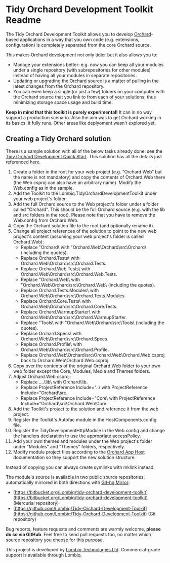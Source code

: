 # Tidy Orchard Development Toolkit Readme



The Tidy Orchard Development Toolkit allows you to develop [Orchard](http://orchardproject.net/)-based applications in a way that you own code (e.g. extensions, configuration) is completely separated from the core Orchard source.

This makes Orchard development not only tidier but it also allows you to:

- Manage your extensions better: e.g. now you can keep all your modules under a single repository (with subrepositories for other modules) instead of having all your modules in separate repositories.
- Updating or upgrading the Orchard source is a matter of pulling in the latest changes from the Orchard repository.
- You can even keep a single (or just a few) folders on your computer with the Orchard source that you link to from each of your solutions, thus minimizing storage space usage and build time.

**Keep in mind that this toolkit is purely experimental!** It can in no way support a production scenario. Also the aim was to get Orchard working in its basics: it fully runs. Other areas like deplyoment wasn't explored yet.


## Creating a Tidy Orchard solution

There is a sample solution with all of the below tasks already done: see the [Tidy Orchard Development Quick Start](https://bitbucket.org/Lombiq/tidy-orchard-development-quick-start). This solution has all the details just referenced here.

1. Create a folder in the root for your web project (e.g. “Orchard.Web” but the name is not mandatory) and copy the contents of Orchard.Web there (the Web csproj can also have an arbitrary name). Modify the Web.config as in the sample.
2. Add the Toolkit to the Lombiq.TidyOrchardDevelopmentToolkit under your web project's folder.
3. Add the full Orchard source to the Web project's folder under a folder called "Orchard". This should be the full Orchard source (e.g. with the lib and src folders in the root). Please note that you have to remove the Web.config from Orchard.Web.
4. Copy the Orchard solution file to the root (and optionally rename it).
5. Change all project references of the solution to point to the new web project's content (assuming your web project's folder is called Orchard.Web):
	- Replace "Orchard\ with "Orchard.Web\Orchard\src\Orchard\ (including the quotes).
	- Replace Orchard.Tests\ with Orchard.Web\Orchard\src\Orchard.Tests\.
	- Replace Orchard.Web.Tests\ with Orchard.Web\Orchard\src\Orchard.Web.Tests\.
	- Replace "Orchard.Web\ with "Orchard.Web\Orchard\src\Orchard.Web\ (including the quotes).
	- Replace Orchard.Tests.Modules\ with Orchard.Web\Orchard\src\Orchard.Tests.Modules\.
	- Replace Orchard.Core.Tests\ with Orchard.Web\Orchard\src\Orchard.Core.Tests\.
	- Replace Orchard.WarmupStarter\ with Orchard.Web\Orchard\src\Orchard.WarmupStarter\.
	- Replace "Tools\ with "Orchard.Web\Orchard\src\Tools\ (including the quotes).
	- Replace Orchard.Specs\ with Orchard.Web\Orchard\src\Orchard.Specs\.
	- Replace Orchard.Profile\ with Orchard.Web\Orchard\src\Orchard.Profile\.
	- Replace Orchard.Web\Orchard\src\Orchard.Web\Orchard.Web.csproj back to Orchard.Web\Orchard.Web.csproj.
6. Copy over the contents of the original Orchard.Web folder to your own web folder except the Core, Modules, Media and Themes folders.
7. Adjust Orchard.Web.csproj:
	- Replace ..\..\lib\ with Orchard\lib\.
	- Replace ProjectReference Include="..\ with ProjectReference Include="Orchard\src\.
	- Replace ProjectReference Include="Core\ with ProjectReference Include="Orchard\src\Orchard.Web\Core\.
8. Add the Toolkit's project to the solution and reference it from the web project.
9. Register the Toolkit's Autofac module in the HostComponents.config file.
10. Register the TidyDevelopmentHttpModule in the Web.config and change the handlers declaration to use the appropriate accessPolicy.
11. Add your own themes and modules under the Web project's folder under "Modules" and "Themes" folders, respectively.
12. Modify module project files according to the [Orchard App Host](https://github.com/Lombiq/Orchard-Application-Host) documentation so they support the new solution structure.

Instead of copying you can always create symlinks with mklink instead.

The module's source is available in two public source repositories, automatically mirrored in both directions with [Git-hg Mirror](https://githgmirror.com):

- [https://bitbucket.org/Lombiq/tidy-orchard-development-toolkit](https://bitbucket.org/Lombiq/tidy-orchard-development-toolkit) (Mercurial repository)
- [https://github.com/Lombiq/Tidy-Orchard-Development-Toolkit](https://github.com/Lombiq/Tidy-Orchard-Development-Toolkit) (Git repository)

Bug reports, feature requests and comments are warmly welcome, **please do so via GitHub**.
Feel free to send pull requests too, no matter which source repository you choose for this purpose.

This project is developed by [Lombiq Technologies Ltd](http://lombiq.com/). Commercial-grade support is available through Lombiq.